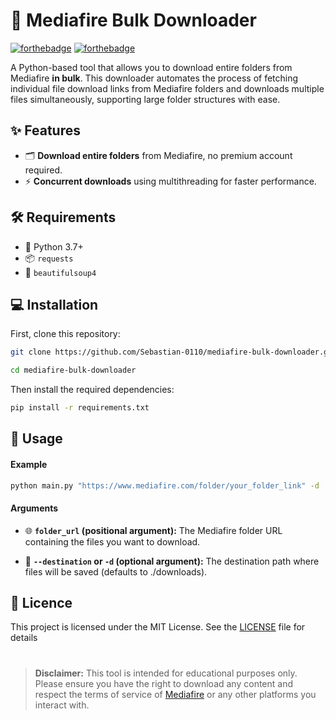# 🚀 Mediafire Bulk Downloader

[![forthebadge](https://forthebadge.com/images/badges/made-with-python.svg)](https://forthebadge.com)
[![forthebadge](https://forthebadge.com/images/badges/license-mit.svg)](https://forthebadge.com)

A Python-based tool that allows you to download entire folders from Mediafire **in bulk**. This downloader automates the process of fetching individual file download links from Mediafire folders and downloads multiple files simultaneously, supporting large folder structures with ease.

## ✨ Features

- 🗂️ **Download entire folders** from Mediafire, no premium account required.
- ⚡ **Concurrent downloads** using multithreading for faster performance.

## 🛠️ Requirements

- 🐍 Python 3.7+
- 📦 `requests`
- 🍲 `beautifulsoup4`

## 💻 Installation

First, clone this repository:

```bash
git clone https://github.com/Sebastian-0110/mediafire-bulk-downloader.git

cd mediafire-bulk-downloader
```

Then install the required dependencies:

```bash
pip install -r requirements.txt
```

## 🚀  Usage

#### Example

```bash
python main.py "https://www.mediafire.com/folder/your_folder_link" -d ./downloads
```

#### Arguments

- 🌐 **`folder_url` (positional argument):** The Mediafire folder URL containing the files you want to download.

- 📂 **`--destination` or `-d` (optional argument):** The destination path where files will be saved (defaults to ./downloads).


## 📄 Licence
This project is licensed under the MIT License. See the [LICENSE](LICENCE) file for details

#

> **Disclaimer:** This tool is intended for educational purposes only. Please ensure you have the right to download any content and respect the terms of service of [Mediafire](https://mediafire.com/) or any other platforms you interact with.

